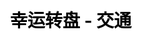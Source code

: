 ---
title: 幸运转盘 - 交通
layout: lucky_wheel/lucky_wheel_general
description: 今天怎么出行呢，让幸运转盘替你选一个。
js: ["js/game/lucky_wheel/lucky_wheel_general.js"]
css: ["css/game/lucky_wheel/lucky_wheel.css"]
---